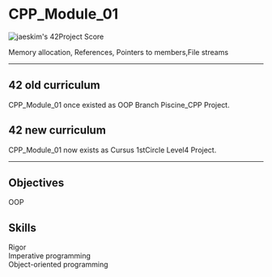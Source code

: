 # CPP_Module_01


![jaeskim's 42Project Score](https://badge42.herokuapp.com/api/project/mmizuno/CPP_Module_01)  

Memory allocation, References, Pointers to members,File streams  


---


## 42 old curriculum

CPP_Module_01 once existed as OOP Branch Piscine_CPP Project.  

## 42 new curriculum

CPP_Module_01 now exists as Cursus 1stCircle Level4 Project.  


---


## Objectives

OOP  


## Skills

Rigor  
Imperative programming  
Object-oriented programming   

